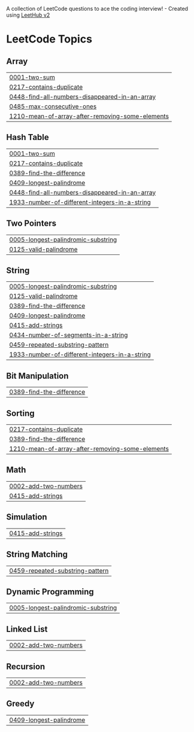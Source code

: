 A collection of LeetCode questions to ace the coding interview! - Created using [LeetHub v2](https://github.com/arunbhardwaj/LeetHub-2.0)
<!---LeetCode Topics Start-->
# LeetCode Topics
## Array
|  |
| ------- |
| [0001-two-sum](https://github.com/aadil-nv/LeetCode/tree/master/0001-two-sum) |
| [0217-contains-duplicate](https://github.com/aadil-nv/LeetCode/tree/master/0217-contains-duplicate) |
| [0448-find-all-numbers-disappeared-in-an-array](https://github.com/aadil-nv/LeetCode/tree/master/0448-find-all-numbers-disappeared-in-an-array) |
| [0485-max-consecutive-ones](https://github.com/aadil-nv/LeetCode/tree/master/0485-max-consecutive-ones) |
| [1210-mean-of-array-after-removing-some-elements](https://github.com/aadil-nv/LeetCode/tree/master/1210-mean-of-array-after-removing-some-elements) |
## Hash Table
|  |
| ------- |
| [0001-two-sum](https://github.com/aadil-nv/LeetCode/tree/master/0001-two-sum) |
| [0217-contains-duplicate](https://github.com/aadil-nv/LeetCode/tree/master/0217-contains-duplicate) |
| [0389-find-the-difference](https://github.com/aadil-nv/LeetCode/tree/master/0389-find-the-difference) |
| [0409-longest-palindrome](https://github.com/aadil-nv/LeetCode/tree/master/0409-longest-palindrome) |
| [0448-find-all-numbers-disappeared-in-an-array](https://github.com/aadil-nv/LeetCode/tree/master/0448-find-all-numbers-disappeared-in-an-array) |
| [1933-number-of-different-integers-in-a-string](https://github.com/aadil-nv/LeetCode/tree/master/1933-number-of-different-integers-in-a-string) |
## Two Pointers
|  |
| ------- |
| [0005-longest-palindromic-substring](https://github.com/aadil-nv/LeetCode/tree/master/0005-longest-palindromic-substring) |
| [0125-valid-palindrome](https://github.com/aadil-nv/LeetCode/tree/master/0125-valid-palindrome) |
## String
|  |
| ------- |
| [0005-longest-palindromic-substring](https://github.com/aadil-nv/LeetCode/tree/master/0005-longest-palindromic-substring) |
| [0125-valid-palindrome](https://github.com/aadil-nv/LeetCode/tree/master/0125-valid-palindrome) |
| [0389-find-the-difference](https://github.com/aadil-nv/LeetCode/tree/master/0389-find-the-difference) |
| [0409-longest-palindrome](https://github.com/aadil-nv/LeetCode/tree/master/0409-longest-palindrome) |
| [0415-add-strings](https://github.com/aadil-nv/LeetCode/tree/master/0415-add-strings) |
| [0434-number-of-segments-in-a-string](https://github.com/aadil-nv/LeetCode/tree/master/0434-number-of-segments-in-a-string) |
| [0459-repeated-substring-pattern](https://github.com/aadil-nv/LeetCode/tree/master/0459-repeated-substring-pattern) |
| [1933-number-of-different-integers-in-a-string](https://github.com/aadil-nv/LeetCode/tree/master/1933-number-of-different-integers-in-a-string) |
## Bit Manipulation
|  |
| ------- |
| [0389-find-the-difference](https://github.com/aadil-nv/LeetCode/tree/master/0389-find-the-difference) |
## Sorting
|  |
| ------- |
| [0217-contains-duplicate](https://github.com/aadil-nv/LeetCode/tree/master/0217-contains-duplicate) |
| [0389-find-the-difference](https://github.com/aadil-nv/LeetCode/tree/master/0389-find-the-difference) |
| [1210-mean-of-array-after-removing-some-elements](https://github.com/aadil-nv/LeetCode/tree/master/1210-mean-of-array-after-removing-some-elements) |
## Math
|  |
| ------- |
| [0002-add-two-numbers](https://github.com/aadil-nv/LeetCode/tree/master/0002-add-two-numbers) |
| [0415-add-strings](https://github.com/aadil-nv/LeetCode/tree/master/0415-add-strings) |
## Simulation
|  |
| ------- |
| [0415-add-strings](https://github.com/aadil-nv/LeetCode/tree/master/0415-add-strings) |
## String Matching
|  |
| ------- |
| [0459-repeated-substring-pattern](https://github.com/aadil-nv/LeetCode/tree/master/0459-repeated-substring-pattern) |
## Dynamic Programming
|  |
| ------- |
| [0005-longest-palindromic-substring](https://github.com/aadil-nv/LeetCode/tree/master/0005-longest-palindromic-substring) |
## Linked List
|  |
| ------- |
| [0002-add-two-numbers](https://github.com/aadil-nv/LeetCode/tree/master/0002-add-two-numbers) |
## Recursion
|  |
| ------- |
| [0002-add-two-numbers](https://github.com/aadil-nv/LeetCode/tree/master/0002-add-two-numbers) |
## Greedy
|  |
| ------- |
| [0409-longest-palindrome](https://github.com/aadil-nv/LeetCode/tree/master/0409-longest-palindrome) |
<!---LeetCode Topics End-->